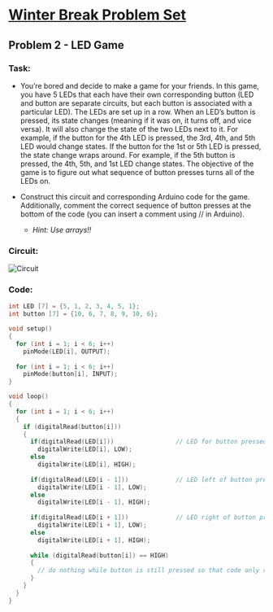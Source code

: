 # [Winter Break Problem Set](https://bmesbuildteamucla.github.io/winter-break/problem-set-2)
## Problem 2 - LED Game

### Task:
* You’re bored and decide to make a game for your friends. In this game, you have 5 LEDs that each have their own corresponding button (LED and button are separate circuits, but each button is associated with a particular LED). The LEDs are set up in a row. When an LED’s button is pressed, its state changes (meaning if it was on, it turns off, and vice versa). It will also change the state of the two LEDs next to it. For example, if the button for the 4th LED is pressed, the 3rd, 4th, and 5th LED would change states. If the button for the 1st or 5th LED is pressed, the state change wraps around. For example, if the 5th button is pressed, the 4th, 5th, and 1st LED change states. The objective of the game is to figure out what sequence of button presses turns all of the LEDs on.

* Construct this circuit and corresponding Arduino code for the game. Additionally, comment the correct sequence of button presses at the bottom of the code (you can insert a comment using // in Arduino).

  - *Hint: Use arrays!!*

### Circuit:
![Circuit](https://bmesbuildteamucla.github.io/winter-break/problem-set-2/problem-2--LED-game/circuit.png)

### Code:
```c
int LED [7] = {5, 1, 2, 3, 4, 5, 1};
int button [7] = {10, 6, 7, 8, 9, 10, 6};

void setup()
{
  for (int i = 1; i < 6; i++)
    pinMode(LED[i], OUTPUT);
  
  for (int i = 1; i < 6; i++)
    pinMode(button[i], INPUT);
}

void loop()
{
  for (int i = 1; i < 6; i++)
  {
    if (digitalRead(button[i]))
    {      
      if(digitalRead(LED[i]))                 // LED for button pressed
        digitalWrite(LED[i], LOW);
      else
        digitalWrite(LED[i], HIGH);
      
      if(digitalRead(LED[i - 1]))             // LED left of button pressed
        digitalWrite(LED[i - 1], LOW);
      else
        digitalWrite(LED[i - 1], HIGH);
      
      if(digitalRead(LED[i + 1]))             // LED right of button pressed
        digitalWrite(LED[i + 1], LOW);
      else
        digitalWrite(LED[i + 1], HIGH);
      
      while (digitalRead(button[i]) == HIGH)
      {
        // do nothing while button is still pressed so that code only runs once
      }
    }
  }
}
```

